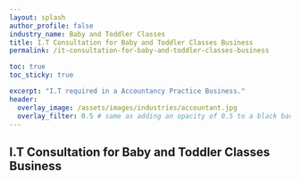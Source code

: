 ```yaml
---
layout: splash 
author_profile: false 
industry_name: Baby and Toddler Classes
title: I.T Consultation for Baby and Toddler Classes Business
permalink: /it-consultation-for-baby-and-toddler-classes-business

toc: true
toc_sticky: true

excerpt: "I.T required in a Accountancy Practice Business."
header:
  overlay_image: /assets/images/industries/accountant.jpg
  overlay_filter: 0.5 # same as adding an opacity of 0.5 to a black background
---
```


## I.T Consultation for Baby and Toddler Classes Business